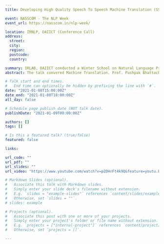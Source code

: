 ```yaml
---
title: Developing High Quality Speech To Speech Machine Translation (SSMT)

event: NASSCOM - The NLP Week
event_url: https://nasscom.in/nlp-week/

location: IRNLP, DAIICT (Conference Call)
address:
  street: 
  city: 
  region: 
  postcode: 
  country: 

summary: IRLAB, DAIICT conducted a Winter School on Natural Language Processing. 
abstract: The talk convered Machine Translation. Prof. Pushpak Bhattacharyya, Aakash Banerjee and I convered the different paradigms of Machine Translation. I talked about Unsupervised Neural Machine Translation describing the three pillars of it in detail and the challenges which are being faced in Indian Languages. 

# Talk start and end times.
#   End time can optionally be hidden by prefixing the line with `#`.
date: "2021-01-08T15:00:00Z"
date_end: "2021-01-08T18:00:00Z"
all_day: false

# Schedule page publish date (NOT talk date).
publishDate: "2021-01-09T00:00:00Z"

authors: []
tags: []

# Is this a featured talk? (true/false)
featured: false

links:

url_code: ""
url_pdf: ""
url_slides: ""
url_video: "https://www.youtube.com/watch?v=p2DHrFt4k9Q&feature=youtu.be"

# Markdown Slides (optional).
#   Associate this talk with Markdown slides.
#   Simply enter your slide deck's filename without extension.
#   E.g. `slides = "example-slides"` references `content/slides/example-slides.md`.
#   Otherwise, set `slides = ""`.
# slides: example

# Projects (optional).
#   Associate this post with one or more of your projects.
#   Simply enter your project's folder or file name without extension.
#   E.g. `projects = ["internal-project"]` references `content/project/deep-learning/index.md`.
#   Otherwise, set `projects = []`.

---
```

